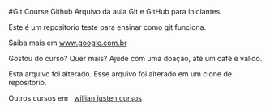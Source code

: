 #Git Course
Github
Arquivo da aula Git e GitHub para iniciantes.

Este é um repositorio teste para ensinar como git funciona.

Saiba mais em www.google.com.br


Gostou do curso? Quer mais? Ajude com uma doação, até um café é válido.

Esta arquivo foi alterado. Esse arquivo foi alterado em um clone de repositorio.

Outros cursos em : [willian justen cursos](http://willianjusten.teachable.com)